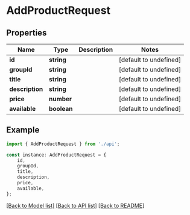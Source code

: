 # AddProductRequest


## Properties

Name | Type | Description | Notes
------------ | ------------- | ------------- | -------------
**id** | **string** |  | [default to undefined]
**groupId** | **string** |  | [default to undefined]
**title** | **string** |  | [default to undefined]
**description** | **string** |  | [default to undefined]
**price** | **number** |  | [default to undefined]
**available** | **boolean** |  | [default to undefined]

## Example

```typescript
import { AddProductRequest } from './api';

const instance: AddProductRequest = {
    id,
    groupId,
    title,
    description,
    price,
    available,
};
```

[[Back to Model list]](../README.md#documentation-for-models) [[Back to API list]](../README.md#documentation-for-api-endpoints) [[Back to README]](../README.md)
